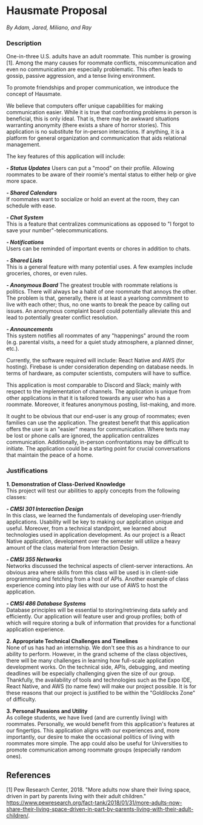 # Hausmate Proposal  
*By Adam, Jared, Miliano, and Ray*

### Description  
 One-in-three U.S. adults have an adult roommate. This number is growing [1]. Among the many causes for roommate conflicts, miscommunication and even no communication are especially problematic. This often leads to gossip, passive aggression, and a tense living environment. 

To promote friendships and proper communication, we introduce the concept of Hausmate. 

We believe that computers offer unique capabilities for making communication easier. While it is true that confronting problems in person is beneficial, this is only ideal. That is, there may be awkward situations warranting anonymity (there exists a share of horror stories). This application is no substitute for in-person interactions. If anything, it is a platform for general organization and communication that aids relational management.

The key features of this application will include:  
 
***- Status Updates***
Users can put a "mood" on their profile. Allowing roommates to be aware of their roomie's mental status to either help or give more space.  

***- Shared Calendars***  
If roommates want to socialize or hold an event at the room, they can schedule with ease.  

***- Chat System***  
This is a feature that centralizes communications as opposed to "I forgot to save your number"-telecommunications.  

***- Notifications***  
Users can be reminded of important events or chores in addition to chats.  

***- Shared Lists***  
This is a general feature with many potential uses. A few examples include groceries, chores, or even rules.  

***- Anonymous Board***
The greatest trouble with roommate relations is politics. There will always be a habit of one roommate that annoys the other. The problem is that, generally, there is at least a yearlong commitment to live with each other; thus, no one wants to break the peace by calling out issues. An anonymous complaint board could potentially alleviate this and lead to potentially greater conflict resolution.  

***- Announcements***  
This system notifies all roommates of any "happenings" around the room (e.g. parental visits, a need for a quiet study atmosphere, a planned dinner, etc.). 

Currently, the software required will include: React Native and AWS (for hosting). Firebase is under consideration depending on database needs. In terms of hardware, as computer scientists, computers will have to suffice.  

This application is most comparable to Discord and Slack; mainly with respect to the implementation of channels. The application is unique from other applications in that it is tailored towards any user who has a roommate. Moreover, it features anonymous posting, list-making, and more.  

It ought to be obvious that our end-user is any group of roommates; even families can use the application. The greatest benefit that this application offers the user is an "easier" means for communication. Where texts may be lost or phone calls are ignored, the application centralizes communication. Additionally, in-person confrontations may be difficult to initiate. The application could be a starting point for crucial conversations that maintain the peace of a home.  

### Justifications  

**1. Demonstration of Class-Derived Knowledge**  
This project will test our abilities to apply concepts from the following classes:

***- CMSI 301 Interaction Design***  
  In this class, we learned the fundamentals of developing user-friendly applications. Usability will be key to making our application unique and useful. Moreover, from a technical standpoint, we learned about technologies used in application development. As our project is a React Native application, development over the semester will utilize a heavy amount of the class material from Interaction Design.

***- CMSI 355 Networks***  
  Networks discussed the technical aspects of client-server interactions. An obvious area where skills from this class will be used is in client-side programming and fetching from a host of APIs. Another example of class experience coming into play lies with our use of AWS to host the application.

***- CMSI 486 Database Systems***  
Database principles will be essential to storing/retrieving data safely and efficiently. Our application will feature user and group profiles; both of which will require storing a bulk of information that provides for a functional application experience.

**2. Appropriate Technical Challenges and Timelines**  
None of us has had an internship. We don't see this as a hindrance to our ability to perform. However, in the grand scheme of the class objectives, there will be many challenges in learning how full-scale application development works. On the technical side, APIs, debugging, and meeting deadlines will be especially challenging given the size of our group. Thankfully, the availability of tools and technologies such as the Expo IDE, React Native, and AWS (to name few) will make our project possible. It is for these reasons that our project is justified to be within the "Goldilocks Zone" of difficulty.

**3. Personal Passions and Utility**  
As college students, we have lived (and are currently living) with roommates. Personally, we would benefit from this application's features at our fingertips. This application aligns with our experiences and, more importantly, our desire to make the occasional politics of living with roommates more simple. The app could also be useful for Universities to promote communication among roommate groups (especially random ones). 

## References  
[1] Pew Research Center, 2018. "More adults now share their living space, driven in part by parents living with their adult children." https://www.pewresearch.org/fact-tank/2018/01/31/more-adults-now-share-their-living-space-driven-in-part-by-parents-living-with-their-adult-children/.

